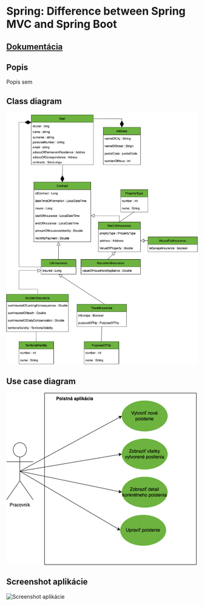 # Spring: Difference between Spring MVC and Spring Boot

## [Dokumentácia](attachments/asos.pdf)

## Popis 

Popis sem


## Class diagram

![Class diagram](attachments/class.png?raw=true "Class diagram")

## Use case diagram

![Use case diagram](attachments/use-case.png?raw=true "Use case diagram")

## Screenshot aplikácie

![Screenshot aplikácie](attachments/experiment%201.png?raw=true "Screenshot aplikácie")
